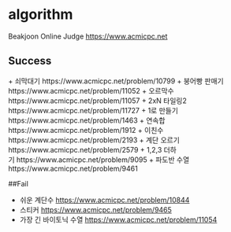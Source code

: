 # algorithm
Beakjoon Online Judge <https://www.acmicpc.net>

## Success
<Dynamic Programming>
+ 쇠막대기 https://www.acmicpc.net/problem/10799
+ 붕어빵 판매기 https://www.acmicpc.net/problem/11052
+ 오르막수 https://www.acmicpc.net/problem/11057
+ 2xN 타일링2 https://www.acmicpc.net/problem/11727
+ 1로 만들기 https://www.acmicpc.net/problem/1463
+ 연속합 https://www.acmicpc.net/problem/1912
+ 이친수 https://www.acmicpc.net/problem/2193
+ 계단 오르기 https://www.acmicpc.net/problem/2579
+ 1,2,3 더하기 https://www.acmicpc.net/problem/9095
+ 파도반 수열 https://www.acmicpc.net/problem/9461

##Fail
+ 쉬운 계단수 https://www.acmicpc.net/problem/10844
+ 스티커 https://www.acmicpc.net/problem/9465
+ 가장 긴 바이토닉 수열 https://www.acmicpc.net/problem/11054
